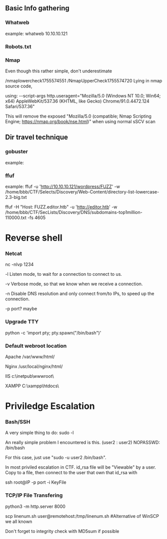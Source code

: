 ## Basic Info gathering

### Whatweb

example: whatweb 10.10.10.121



### Robots.txt

### Nmap
Even though this rather simple, don't underestimate

/nmaplowercheck1755574551 /NmapUpperCheck1755574720 Lying in nmap source code,

using: --script-args http.useragent="Mozilla/5.0 (Windows NT 10.0; Win64; x64) AppleWebKit/537.36 (KHTML, like Gecko) Chrome/91.0.4472.124 Safari/537.36" 

This will remove the exposed "Mozilla/5.0 (compatible; Nmap Scripting Engine; https://nmap.org/book/nse.html)" when using normal sSCV scan



## Dir travel technique



### gobuster

example: 



### ffuf

example: ffuf -u 'http://10.10.10.121/wordpress/FUZZ' -w /home/bbb/CTF/Selects/Discovery/Web-Content/directory-list-lowercase-2.3-big.txt

ffuf -H "Host: FUZZ.editor.htb" -u 'http://editor.htb' -w /home/bbb/CTF/SecLists/Discovery/DNS/subdomains-top1million-110000.txt -fs 4605





# Reverse shell

### Netcat

nc -nlvp 1234

-l	Listen mode, to wait for a connection to connect to us.

-v	Verbose mode, so that we know when we receive a connection.

-n 	Disable DNS resolution and only connect from/to IPs, to speed up the connection.

-p 	port? maybe



### Upgrade TTY

python -c 'import pty; pty.spawn("/bin/bash")'



### Default webroot location

Apache	/var/www/html/

Nginx	/usr/local/nginx/html/

IIS	c:\\inetpub\\wwwroot\\

XAMPP	C:\\xampp\\htdocs\\

# Priviledge Escalation

### Bash/SSH
A very simple thing to do: sudo -l

An really simple problem I encountered is this. (user2 : user2) NOPASSWD: /bin/bash

For this case, just use "sudo -u user2 /bin/bash". 

In most priviled escalation in CTF. id_rsa file will be "Viewable" by a user. Copy to a file, then connect to the user that own that id_rsa with

ssh root@IP -p port -i KeyFile

### TCP/IP File Transfering
python3 -m http.server 8000

scp linenum.sh user@remotehost:/tmp/linenum.sh #Alternative of WinSCP we all known

Don't forget to integrity check with MD5sum if possible